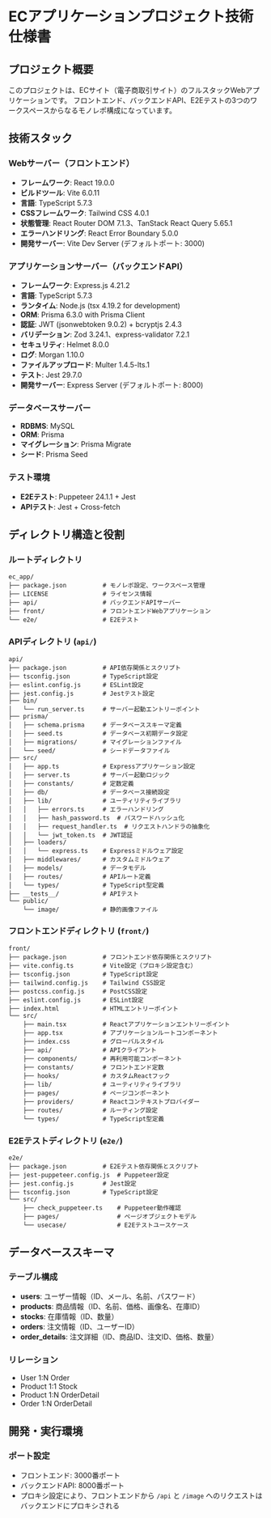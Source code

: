 # ECアプリケーションプロジェクト技術仕様書

## プロジェクト概要

このプロジェクトは、ECサイト（電子商取引サイト）のフルスタックWebアプリケーションです。
フロントエンド、バックエンドAPI、E2Eテストの3つのワークスペースからなるモノレポ構成になっています。

## 技術スタック

### Webサーバー（フロントエンド）
- **フレームワーク**: React 19.0.0
- **ビルドツール**: Vite 6.0.11
- **言語**: TypeScript 5.7.3
- **CSSフレームワーク**: Tailwind CSS 4.0.1
- **状態管理**: React Router DOM 7.1.3、TanStack React Query 5.65.1
- **エラーハンドリング**: React Error Boundary 5.0.0
- **開発サーバー**: Vite Dev Server (デフォルトポート: 3000)

### アプリケーションサーバー（バックエンドAPI）
- **フレームワーク**: Express.js 4.21.2
- **言語**: TypeScript 5.7.3
- **ランタイム**: Node.js (tsx 4.19.2 for development)
- **ORM**: Prisma 6.3.0 with Prisma Client
- **認証**: JWT (jsonwebtoken 9.0.2) + bcryptjs 2.4.3
- **バリデーション**: Zod 3.24.1、express-validator 7.2.1
- **セキュリティ**: Helmet 8.0.0
- **ログ**: Morgan 1.10.0
- **ファイルアップロード**: Multer 1.4.5-lts.1
- **テスト**: Jest 29.7.0
- **開発サーバー**: Express Server (デフォルトポート: 8000)

### データベースサーバー
- **RDBMS**: MySQL
- **ORM**: Prisma
- **マイグレーション**: Prisma Migrate
- **シード**: Prisma Seed

### テスト環境
- **E2Eテスト**: Puppeteer 24.1.1 + Jest
- **APIテスト**: Jest + Cross-fetch

## ディレクトリ構造と役割

### ルートディレクトリ
```
ec_app/
├── package.json          # モノレポ設定、ワークスペース管理
├── LICENSE               # ライセンス情報
├── api/                  # バックエンドAPIサーバー
├── front/                # フロントエンドWebアプリケーション
└── e2e/                  # E2Eテスト
```

### APIディレクトリ (`api/`)
```
api/
├── package.json          # API依存関係とスクリプト
├── tsconfig.json         # TypeScript設定
├── eslint.config.js      # ESLint設定
├── jest.config.js        # Jestテスト設定
├── bin/
│   └── run_server.ts     # サーバー起動エントリーポイント
├── prisma/
│   ├── schema.prisma     # データベーススキーマ定義
│   ├── seed.ts           # データベース初期データ設定
│   ├── migrations/       # マイグレーションファイル
│   └── seed/             # シードデータファイル
├── src/
│   ├── app.ts            # Expressアプリケーション設定
│   ├── server.ts         # サーバー起動ロジック
│   ├── constants/        # 定数定義
│   ├── db/               # データベース接続設定
│   ├── lib/              # ユーティリティライブラリ
│   │   ├── errors.ts     # エラーハンドリング
│   │   ├── hash_password.ts  # パスワードハッシュ化
│   │   ├── request_handler.ts  # リクエストハンドラの抽象化
│   │   └── jwt_token.ts  # JWT認証
│   ├── loaders/
│   │   └── express.ts    # Expressミドルウェア設定
│   ├── middlewares/      # カスタムミドルウェア
│   ├── models/           # データモデル
│   ├── routes/           # APIルート定義
│   └── types/            # TypeScript型定義
├── __tests__/            # APIテスト
└── public/
    └── image/            # 静的画像ファイル
```

### フロントエンドディレクトリ (`front/`)
```
front/
├── package.json          # フロントエンド依存関係とスクリプト
├── vite.config.ts        # Vite設定（プロキシ設定含む）
├── tsconfig.json         # TypeScript設定
├── tailwind.config.js    # Tailwind CSS設定
├── postcss.config.js     # PostCSS設定
├── eslint.config.js      # ESLint設定
├── index.html            # HTMLエントリーポイント
└── src/
    ├── main.tsx          # Reactアプリケーションエントリーポイント
    ├── app.tsx           # アプリケーションルートコンポーネント
    ├── index.css         # グローバルスタイル
    ├── api/              # APIクライアント
    ├── components/       # 再利用可能コンポーネント
    ├── constants/        # フロントエンド定数
    ├── hooks/            # カスタムReactフック
    ├── lib/              # ユーティリティライブラリ
    ├── pages/            # ページコンポーネント
    ├── providers/        # Reactコンテキストプロバイダー
    ├── routes/           # ルーティング設定
    └── types/            # TypeScript型定義
```

### E2Eテストディレクトリ (`e2e/`)
```
e2e/
├── package.json          # E2Eテスト依存関係とスクリプト
├── jest-puppeteer.config.js  # Puppeteer設定
├── jest.config.js        # Jest設定
├── tsconfig.json         # TypeScript設定
└── src/
    ├── check_puppeteer.ts    # Puppeteer動作確認
    ├── pages/                # ページオブジェクトモデル
    └── usecase/              # E2Eテストユースケース
```

## データベーススキーマ

### テーブル構成
- **users**: ユーザー情報（ID、メール、名前、パスワード）
- **products**: 商品情報（ID、名前、価格、画像名、在庫ID）
- **stocks**: 在庫情報（ID、数量）
- **orders**: 注文情報（ID、ユーザーID）
- **order_details**: 注文詳細（ID、商品ID、注文ID、価格、数量）

### リレーション
- User 1:N Order
- Product 1:1 Stock
- Product 1:N OrderDetail
- Order 1:N OrderDetail

## 開発・実行環境

### ポート設定
- フロントエンド: 3000番ポート
- バックエンドAPI: 8000番ポート
- プロキシ設定により、フロントエンドから `/api` と `/image` へのリクエストはバックエンドにプロキシされる